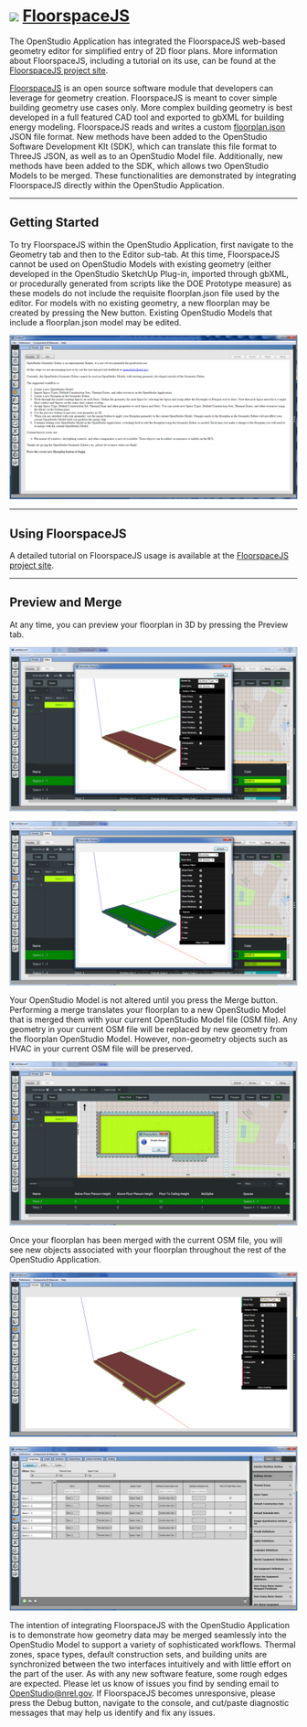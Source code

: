 # ![][1] [FloorspaceJS](https://github.com/NREL/floorspace.js)
[1]: img/favicon-32x32.png

The OpenStudio Application has integrated the FloorspaceJS web-based geometry editor for simplified entry of 2D floor plans.  More information about FloorspaceJS, including a tutorial on its use, can be found at the [FloorspaceJS project site](https://github.com/NREL/floorspace.js).

[FloorspaceJS](https://github.com/NREL/floorspace.js) is an open source software module that developers can leverage for geometry creation.  FloorspaceJS is meant to cover simple building geometry use cases only.  More complex building geometry is best developed in a full featured CAD tool and exported to gbXML for building energy modeling.  FloorspaceJS reads and writes a custom [floorplan.json](https://raw.githubusercontent.com/NREL/floorspace.js/develop/schema/geometry_schema.json) JSON file format.  New methods have been added to the OpenStudio Software Development KIt (SDK), which can translate this file format to ThreeJS JSON, as well as to an OpenStudio Model file.  Additionally, new methods have been added to the SDK, which allows two OpenStudio Models to be merged.  These functionalities are demonstrated by integrating FloorspaceJS directly within the OpenStudio Application.

------
## Getting Started
To try FloorspaceJS within the OpenStudio Application, first navigate to the Geometry tab and then to the Editor sub-tab.  At this time, FloorspaceJS cannot be used on OpenStudio Models with existing geometry (either developed in the OpenStudio SketchUp Plug-in, imported through gbXML, or procedurally generated from scripts like the DOE Prototype measure) as these models do not include the requisite floorplan.json file used by the editor.  For models with no existing geometry, a new floorplan may be created by pressing the New button.  Existing OpenStudio Models that include a floorplan.json model may be edited.

[![Start Screen](img/geometry_editor/start_screen.png "Start Screen")](img/geometry_editor/start_screen.png)

------

## Using FloorspaceJS

A detailed tutorial on FloorspaceJS usage is available at the [FloorspaceJS project site](https://github.com/NREL/floorspace.js).

------

## Preview and Merge
At any time, you can preview your floorplan in 3D by pressing the Preview tab.

[![Preview 1](img/geometry_editor/preview1.png "Preview 1")](img/geometry_editor/preview1.png)

[![Preview 2](img/geometry_editor/preview2.png "Preview 2")](img/geometry_editor/preview2.png)

Your OpenStudio Model is not altered until you press the Merge button.  Performing a merge translates your floorplan to a new OpenStudio Model that is merged them with your current OpenStudio Model file (OSM file).  Any geometry in your current OSM file will be replaced by new geometry from the floorplan OpenStudio Model.  However, non-geometry objects such as HVAC in your current OSM file will be preserved.

[![Merge](img/geometry_editor/merge.png "Merge")](img/geometry_editor/merge.png)

Once your floorplan has been merged with the current OSM file, you will see new objects associated with your floorplan throughout the rest of the OpenStudio Application.

[![Post Merge](img/geometry_editor/post-merge.png "Post Merge")](img/geometry_editor/post-merge.png)

[![Space Tab](img/geometry_editor/space-tab.png "Space Tab")](img/geometry_editor/space-tab.png)

The intention of integrating FloorspaceJS with the OpenStudio Application is to demonstrate how geometry data may be merged seamlessly into the OpenStudio Model to support a variety of sophisticated workflows.  Thermal zones, space types, default construction sets, and building units are synchronized between the two interfaces intuitively and with little effort on the part of the user.  As with any new software feature, some rough edges are expected.  Please let us know of issues you find by sending email to [OpenStudio@nrel.gov](mailto:OpenStudio@nrel.gov).  If FloorspaceJS becomes unresponsive, please press the Debug button, navigate to the console, and cut/paste diagnostic messages that may help us identify and fix any issues.


